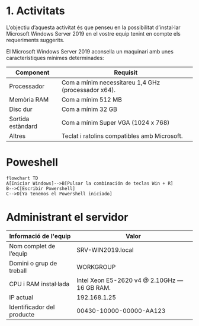 # 1. Activitats

L’objectiu d’aquesta activitat és que penseu en la possibilitat d’instal·lar Microsoft Windows Server 2019 en el vostre equip tenint en compte els requeriments suggerits.

El Microsoft Windows Server 2019 aconsella un maquinari amb unes característiques mínimes determinades:

| **Component**        | **Requisit**                                      |
|-----------------------|--------------------------------------------------|
| Processador           | Com a mínim necessitareu 1,4 GHz (processador x64). |
| Memòria RAM           | Com a mínim 512 MB                              |
| Disc dur              | Com a mínim 32 GB                               |
| Sortida estàndard     | Com a mínim Super VGA (1024 x 768)              |
| Altres                | Teclat i ratolins compatibles amb Microsoft.     |

# Poweshell
```mermaid
flowchart TD
A[Iniciar Windows]-->B[Pulsar la combinación de teclas Win + R]
B-->C[Escribir Powershell]
C-->D[Ya tenemos el Powershell iniciado]
```

# Administrant  el servidor
| **Informació de l'equip**     | **Valor** |
|-------------------------------|--------------------------------------|
| Nom complet de l’equip	      | SRV-WIN2019.local                    |
| Domini o grup de treball	    | WORKGROUP                            |
| CPU i RAM instal·lada	        | Intel Xeon E5-2620 v4 @ 2.10GHz — 16 GB RAM. |
| IP actual	                    | 192.168.1.25                         |
| Identificador del producte    | 00430-10000-00000-AA123              |
